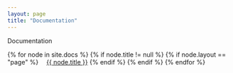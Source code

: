 ```yaml
---
layout: page
title: "Documentation"
---
```


Documentation

  {% for node in site.docs %}
    {% if node.title != null %}
      {% if node.layout == "page" %}
        <a class="sidebar-nav-item{% if page.url == node.url %} active{% endif %}" style="padding-left: 1em" href="{{ site.baseurl }}{{ node.url }}">{{ node.title }}</a>
      {% endif %}
    {% endif %}
  {% endfor %}
